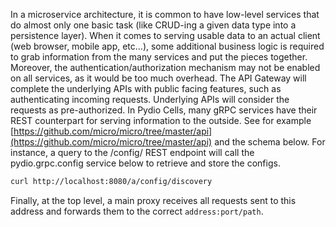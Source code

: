 
In a microservice architecture, it is common to have low-level services that do almost only one basic task (like CRUD-ing a given data type into a persistence layer). When it comes to serving usable data to an actual client (web browser, mobile app, etc…), some additional business logic is required to grab information from the many services and put the pieces together. 
Moreover, the authentication/authorization mechanism may not be enabled on all services, as it would be too much overhead. The API Gateway will complete the underlying APIs with public facing features, such as authenticating incoming requests. Underlying APIs will consider the requests as pre-authorized.
In Pydio Cells, many gRPC services have their REST counterpart for serving information to the outside. See for example [https://github.com/micro/micro/tree/master/api](https://github.com/micro/micro/tree/master/api) and the schema below.
For instance, a query to the /config/ REST endpoint will call the pydio.grpc.config service below to retrieve and store the configs.
```sh
curl http://localhost:8080/a/config/discovery
```
Finally, at the top level, a main proxy receives all requests sent to this address and forwards them to the correct `address:port/path`.
